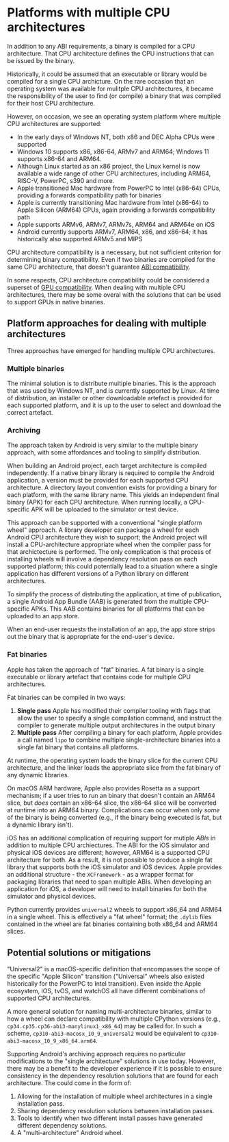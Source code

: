 # Platforms with multiple CPU architectures

In addition to any ABI requirements, a binary is compiled for a CPU
architecture. That CPU architecture defines the CPU instructions that can be
issued by the binary.

Historically, it could be assumed that an executable or library would be
compiled for a single CPU archicture. On the rare occasion that an operating
system was available for mulitple CPU architectures, it became the
responsibility of the user to find (or compile) a binary that was compiled for
their host CPU architecture.

However, on occasion, we see an operating system platform where multiple CPU
architectures are supported:

* In the early days of Windows NT, both x86 and DEC Alpha CPUs were supported
* Windows 10 supports x86, x86-64, ARMv7 and ARM64; Windows 11 supports x86-64
  and ARM64.
* Although Linux started as an x86 project, the Linux kernel is now available a
  wide range of other CPU architectures, including ARM64, RISC-V, PowerPC, s390
  and more.
* Apple transitioned Mac hardware from PowerPC to Intel (x86-64) CPUs, providing
  a forwards compatibility path for binaries
* Apple is currently transitioning Mac hardware from Intel (x86-64) to
  Apple Silicon (ARM64) CPUs, again providing a forwards compatibility
  path
* Apple supports ARMv6, ARMv7, ARMv7s, ARM64 and ARM64e on iOS
* Android currently supports ARMv7, ARM64, x86, and x86-64; it has historically
  also supported ARMv5 and MIPS

CPU architecture compatibility is a necessary, but not sufficient criterion for
determining binary compatibility. Even if two binaries are compiled for the same
CPU architecture, that doesn't guarantee [ABI compatibility](abi.md).

In some respects, CPU architecture compatibility could be considered a superset
of [GPU compatibility](gpus.md). When dealing with multiple CPU architectures,
there may be some overal with the solutions that can be used to support GPUs in
native binaries.

## Platform approaches for dealing with multiple architectures

Three approaches have emerged for handling multiple CPU architectures.

### Multiple binaries

The minimal solution is to distribute multiple binaries. This is the approach
that was used by Windows NT, and is currently supported by Linux. At time of
distribution, an installer or other downloadable artefact is provided for each
supported platform, and it is up to the user to select and download the correct
artefact.

### Archiving

The approach taken by Android is very similar to the multiple binary approach,
with some affordances and tooling to simplify distribution.

When building an Android project, each target architecture is compiled
independently. If a native binary library is required to compile the Android
application, a version must be provided for each supported CPU architecture. A
directory layout convention exists for providing a binary for each platform,
with the same library name. This yields an independent final binary (APK) for
each CPU architecture. When running locally, a CPU-specific APK will be
uploaded to the simulator or test device.

This approach can be supported with a conventional "single platform wheel"
approach. A library developer can package a wheel for each Android CPU
architecture they wish to support; the Android project will install a
CPU-architecture appropriate wheel when the compiler pass for that archictecture
is performed. The only complication is that process of installing wheels will
involve a dependency resolution pass on each supported platform; this could
potentially lead to a situation where a single application has different
versions of a Python library on different architectures.

To simplify the process of distributing the application, at time of publication,
a single Android App Bundle (AAB) is generated from the multiple CPU-specific
APKs. This AAB contains binaries for all platforms that can be uploaded to an
app store.

When an end-user requests the installation of an app, the app store strips out the
binary that is appropriate for the end-user's device.

### Fat binaries

Apple has taken the approach of "fat" binaries. A fat binary is a single
executable or library artefact that contains code for multiple CPU
architectures.

Fat binaries can be compiled in two ways:

1. **Single pass** Apple has modified their compiler tooling with flags that
   allow the user to specify a single compilation command, and instruct the
   compiler to generate multiple output architectures in the output binary
2. **Multiple pass** After compiling a binary for each platform, Apple provides
   a call named `lipo` to combine multiple single-architecture binaries into a
   single fat binary that contains all platforms.

At runtime, the operating system loads the binary slice for the current CPU
architecture, and the linker loads the appropriate slice from the fat binary of
any dynamic libraries.

On macOS ARM hardware, Apple also provides Rosetta as a support mechanism; if a
user tries to run an binary that doesn't contain an ARM64 slice, but *does*
contain an x86-64 slice, the x86-64 slice will be converted at runtime into an
ARM64 binary. Complications can occur when only *some* of the binary is being
converted (e.g., if the binary being executed is fat, but a dynamic library
isn't).

iOS has an additional complication of requiring support for mutiple *ABIs* in
addition to multiple CPU archiectures. The ABI for the iOS simulator and
physical iOS devices are different; however, ARM64 is a supported CPU
architecture for both. As a result, it is not possible to produce a single fat
library that supports both the iOS simulator and iOS devices. Apple provides an
additional structure - the `XCFramework` - as a wrapper format for packaging
libraries that need to span multiple ABIs. When developing an application for
iOS, a developer will need to install binaries for both the simulator and
physical devices.

Python currently provides `universal2` wheels to support x86_64 and ARM64 in a
single wheel. This is effectively a "fat wheel" format; the `.dylib` files
contained in the wheel are fat binaries containing both x86_64 and ARM64 slices.

## Potential solutions or mitigations

"Universal2" is a macOS-specific definition that encompasses the scope
of the specific "Apple Silicon" transition ("Universal" wheels also existed
historically for the PowerPC to Intel transition). Even inside the Apple
ecosystem, iOS, tvOS, and watchOS all have different combinations of supported
CPU architectures.

A more general solution for naming multi-architecture binaries, similar to how a
wheel can declare compatibility with multiple CPython versions (e.g.,
`cp34.cp35.cp36-abi3-manylinux1_x86_64`) may be called for. In such a scheme,
`cp310-abi3-macosx_10_9_universal2` would be equivalent to
`cp310-abi3-macosx_10_9_x86_64.arm64`.

Supporting Android's archiving approach requires no particular modifications to
the "single architecture" solutions in use today. However, there may be a
benefit to the developer experience if it is possible to ensure consistency
in the dependency resolution solutions that are found for each architecture.
The could come in the form of:
1. Allowing for the installation of multiple wheel architectures in a single
   installation pass.
2. Sharing dependency resolution solutions between installation passes.
3. Tools to identify when two different install passes have generated different
   dependency solutions.
4. A "multi-architecture" Android wheel.
